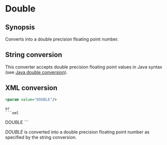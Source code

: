 <h1 class="converter">Double</h1>

## Synopsis

Converts into a double precision floating point number.

## String conversion

This converter accepts double precision floating point values in Java syntax (see [Java double conversion](http://download.oracle.com/javase/7/docs/api/java/lang/Double.html#valueOf(java.lang.String))).

## XML conversion

```xml
<param value="DOUBLE"/>
```


	or
	```xml
<param>DOUBLE</param>
```

*DOUBLE* is converted into a double precision floating point number as specified by the string conversion.
  

